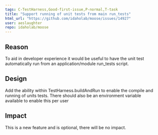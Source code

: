 ```yaml
---
tags: C-TestHarness,Good-first-issue,P-normal,T-task
title: "Support running of unit tests from main run_tests"
html_url: "https://github.com/idaholab/moose/issues/14927"
user: aeslaughter
repo: idaholab/moose
---
```


## Reason
<!--Why do you need this feature or what is the enhancement?-->
To aid in developer experience it would be useful to have the unit test automatically run from an application/module run_tests script.

## Design
<!--A concise description (design) of what you want to happen.--->
Add the ability within TestHarness.buildAndRun to enable the compile and running of units tests. There should also be an environment variable available to enable this per user

## Impact
<!--Will the enhancement change existing public APIs, internal APIs, or add something new?-->
This is a new feature and is optional, there will be no impact.